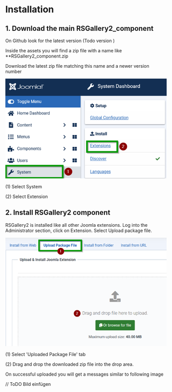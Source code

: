 # Installation

## 1. Download the main RSGallery2_component





 On Github look for the latest version (Todo version )  






Inside the assets you will find a zip file with a name like **RSGallery2_component.zip

Download the latest zip file matching this name and a newer version number


![download](download_RSGallery2_component.png)

(1) Select System

(2) Select Extension



## 2. Install RSGallery2 component

RSGallery2 is installed like all other Joomla extensions. Log into the Administrator section, click on Extension. Select Upload package file.



![installation_component](installation_component.png)

(1) Select 'Uploaded Package File' tab


(2) Drag and drop the downloaded zip file into  the drop area.

On successful uploaded you will get a messages similar to following image

 // ToDO  Bild einfügen
